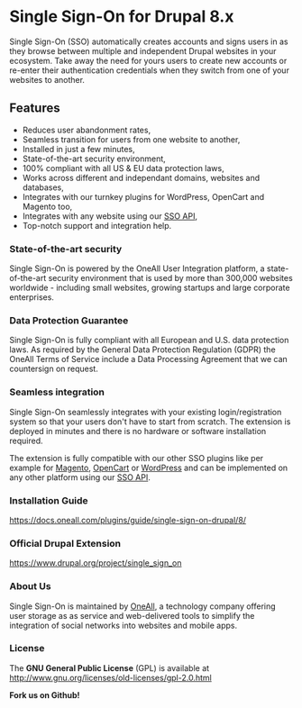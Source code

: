 # Single Sign-On for Drupal 8.x
Single Sign-On (SSO) automatically creates accounts and signs users in as they browse between multiple and independent Drupal websites in your ecosystem. Take away the need for yours users to create new accounts or re-enter their authentication credentials when they switch from one of your websites to another. 


## Features

 * Reduces user abandonment rates,
 * Seamless transition for users from one website to another,
 * Installed in just a few minutes,
 * State-of-the-art security environment,
 * 100% compliant with all US & EU data protection laws,
 * Works across different and independant domains, websites and databases,
 * Integrates with our turnkey plugins for WordPress, OpenCart and Magento too,
 * Integrates with any website using our [SSO API](https://docs.oneall.com/services/implementation-guide/single-sign-on/),
 * Top-notch support and integration help.


### State-of-the-art security
Single Sign-On is powered by the OneAll User Integration platform, a state-of-the-art security environment that is used by more than 
300,000 websites worldwide - including small websites, growing startups and large corporate enterprises.


### Data Protection Guarantee
Single Sign-On is fully compliant with all European and U.S. data protection laws. As required by the General Data Protection 
Regulation (GDPR) the OneAll Terms of Service include a Data Processing Agreement that we can countersign on request.


### Seamless integration
Single Sign-On seamlessly integrates with your existing login/registration system so that your users don't have to start from scratch.
The extension is deployed in minutes and there is no hardware or software installation required.

The extension is fully compatible with our other SSO plugins like per example for [Magento](http://docs.oneall.com/plugins/guide/single-sign-on-magento/), 
[OpenCart](https://www.opencart.com/index.php?route=marketplace/extension/info&extension_id=32346) or [WordPress](https://wordpress.org/plugins/single-sign-on-sso/)
and can be implemented on any other platform using our [SSO API](https://docs.oneall.com/services/implementation-guide/single-sign-on/).


### Installation Guide
https://docs.oneall.com/plugins/guide/single-sign-on-drupal/8/


### Official Drupal Extension
https://www.drupal.org/project/single_sign_on


### About Us
Single Sign-On is maintained by [OneAll](https://www.oneall.com), a technology company offering
user storage as as service and web-delivered tools to simplify the integration of social networks into websites and mobile apps.


### License
The **GNU General Public License** (GPL) is available at  
http://www.gnu.org/licenses/old-licenses/gpl-2.0.html


**Fork us on Github!**